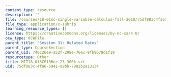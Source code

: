 ```yaml
---
content_type: resource
description: ''
file: /courses/18-01sc-single-variable-calculus-fall-2010/75df883c4fa6594199bb7892b2a13134_MIT18_01SCF10Rec_23_300k.vtt
file_type: application/x-subrip
learning_resource_types: []
license: https://creativecommons.org/licenses/by-nc-sa/4.0/
ocw_type: OCWFile
parent_title: 'Session 31: Related Rates'
parent_type: CourseSection
parent_uid: 740c26e9-a52f-298e-76ec-9fb9679d1f19
resourcetype: Other
title: MIT18_01SCF10Rec_23_300k.srt
uid: 75df883c-4fa6-5941-99bb-7892b2a13134
---
```

